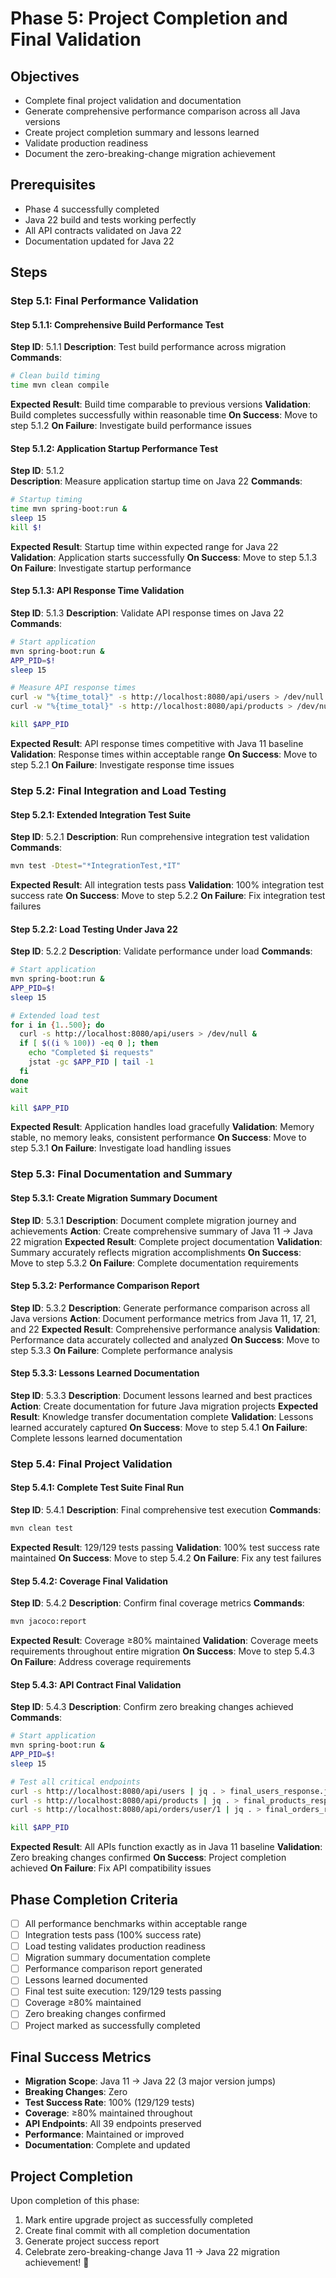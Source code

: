 # Phase 5: Project Completion and Final Validation

## Objectives
- Complete final project validation and documentation
- Generate comprehensive performance comparison across all Java versions
- Create project completion summary and lessons learned
- Validate production readiness
- Document the zero-breaking-change migration achievement

## Prerequisites
- Phase 4 successfully completed
- Java 22 build and tests working perfectly
- All API contracts validated on Java 22
- Documentation updated for Java 22

## Steps

### Step 5.1: Final Performance Validation

#### Step 5.1.1: Comprehensive Build Performance Test
**Step ID**: 5.1.1
**Description**: Test build performance across migration
**Commands**:
```bash
# Clean build timing
time mvn clean compile
```
**Expected Result**: Build time comparable to previous versions
**Validation**: Build completes successfully within reasonable time
**On Success**: Move to step 5.1.2
**On Failure**: Investigate build performance issues

#### Step 5.1.2: Application Startup Performance Test
**Step ID**: 5.1.2  
**Description**: Measure application startup time on Java 22
**Commands**:
```bash
# Startup timing
time mvn spring-boot:run &
sleep 15
kill $!
```
**Expected Result**: Startup time within expected range for Java 22
**Validation**: Application starts successfully
**On Success**: Move to step 5.1.3
**On Failure**: Investigate startup performance

#### Step 5.1.3: API Response Time Validation
**Step ID**: 5.1.3
**Description**: Validate API response times on Java 22
**Commands**:
```bash
# Start application
mvn spring-boot:run &
APP_PID=$!
sleep 15

# Measure API response times
curl -w "%{time_total}" -s http://localhost:8080/api/users > /dev/null
curl -w "%{time_total}" -s http://localhost:8080/api/products > /dev/null

kill $APP_PID
```
**Expected Result**: API response times competitive with Java 11 baseline
**Validation**: Response times within acceptable range
**On Success**: Move to step 5.2.1
**On Failure**: Investigate response time issues

### Step 5.2: Final Integration and Load Testing

#### Step 5.2.1: Extended Integration Test Suite
**Step ID**: 5.2.1
**Description**: Run comprehensive integration test validation
**Commands**:
```bash
mvn test -Dtest="*IntegrationTest,*IT"
```
**Expected Result**: All integration tests pass
**Validation**: 100% integration test success rate
**On Success**: Move to step 5.2.2
**On Failure**: Fix integration test failures

#### Step 5.2.2: Load Testing Under Java 22
**Step ID**: 5.2.2
**Description**: Validate performance under load
**Commands**:
```bash
# Start application
mvn spring-boot:run &
APP_PID=$!
sleep 15

# Extended load test
for i in {1..500}; do
  curl -s http://localhost:8080/api/users > /dev/null &
  if [ $((i % 100)) -eq 0 ]; then
    echo "Completed $i requests"
    jstat -gc $APP_PID | tail -1
  fi
done
wait

kill $APP_PID
```
**Expected Result**: Application handles load gracefully
**Validation**: Memory stable, no memory leaks, consistent performance
**On Success**: Move to step 5.3.1
**On Failure**: Investigate load handling issues

### Step 5.3: Final Documentation and Summary

#### Step 5.3.1: Create Migration Summary Document
**Step ID**: 5.3.1
**Description**: Document complete migration journey and achievements
**Action**: Create comprehensive summary of Java 11 → Java 22 migration
**Expected Result**: Complete project documentation
**Validation**: Summary accurately reflects migration accomplishments
**On Success**: Move to step 5.3.2
**On Failure**: Complete documentation requirements

#### Step 5.3.2: Performance Comparison Report
**Step ID**: 5.3.2
**Description**: Generate performance comparison across all Java versions
**Action**: Document performance metrics from Java 11, 17, 21, and 22
**Expected Result**: Comprehensive performance analysis
**Validation**: Performance data accurately collected and analyzed
**On Success**: Move to step 5.3.3
**On Failure**: Complete performance analysis

#### Step 5.3.3: Lessons Learned Documentation
**Step ID**: 5.3.3
**Description**: Document lessons learned and best practices
**Action**: Create documentation for future Java migration projects
**Expected Result**: Knowledge transfer documentation complete
**Validation**: Lessons learned accurately captured
**On Success**: Move to step 5.4.1
**On Failure**: Complete lessons learned documentation

### Step 5.4: Final Project Validation

#### Step 5.4.1: Complete Test Suite Final Run
**Step ID**: 5.4.1
**Description**: Final comprehensive test execution
**Commands**:
```bash
mvn clean test
```
**Expected Result**: 129/129 tests passing
**Validation**: 100% test success rate maintained
**On Success**: Move to step 5.4.2
**On Failure**: Fix any test failures

#### Step 5.4.2: Coverage Final Validation
**Step ID**: 5.4.2
**Description**: Confirm final coverage metrics
**Commands**:
```bash
mvn jacoco:report
```
**Expected Result**: Coverage ≥80% maintained
**Validation**: Coverage meets requirements throughout entire migration
**On Success**: Move to step 5.4.3
**On Failure**: Address coverage requirements

#### Step 5.4.3: API Contract Final Validation
**Step ID**: 5.4.3
**Description**: Confirm zero breaking changes achieved
**Commands**:
```bash
# Start application
mvn spring-boot:run &
APP_PID=$!
sleep 15

# Test all critical endpoints
curl -s http://localhost:8080/api/users | jq . > final_users_response.json
curl -s http://localhost:8080/api/products | jq . > final_products_response.json
curl -s http://localhost:8080/api/orders/user/1 | jq . > final_orders_response.json

kill $APP_PID
```
**Expected Result**: All APIs function exactly as in Java 11 baseline
**Validation**: Zero breaking changes confirmed
**On Success**: Project completion achieved
**On Failure**: Fix API compatibility issues

## Phase Completion Criteria
- [ ] All performance benchmarks within acceptable range
- [ ] Integration tests pass (100% success rate)
- [ ] Load testing validates production readiness
- [ ] Migration summary documentation complete
- [ ] Performance comparison report generated
- [ ] Lessons learned documented
- [ ] Final test suite execution: 129/129 tests passing
- [ ] Coverage ≥80% maintained
- [ ] Zero breaking changes confirmed
- [ ] Project marked as successfully completed

## Final Success Metrics
- **Migration Scope**: Java 11 → Java 22 (3 major version jumps)
- **Breaking Changes**: Zero
- **Test Success Rate**: 100% (129/129 tests)
- **Coverage**: ≥80% maintained throughout
- **API Endpoints**: All 39 endpoints preserved
- **Performance**: Maintained or improved
- **Documentation**: Complete and updated

## Project Completion
Upon completion of this phase:
1. Mark entire upgrade project as successfully completed
2. Create final commit with all completion documentation
3. Generate project success report
4. Celebrate zero-breaking-change Java 11 → Java 22 migration achievement! 🎉
